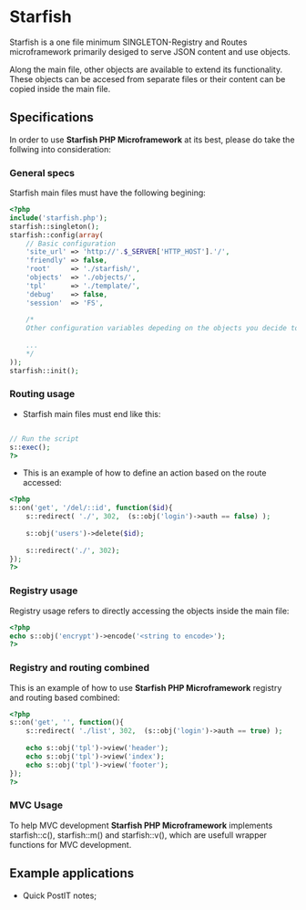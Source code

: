 # Starfish

Starfish is a one file minimum SINGLETON-Registry and Routes microframework primarily desiged to serve JSON content and use objects.

Along the main file, other objects are available to extend its functionality. These objects can be accesed from separate files or their content can be copied inside the main file.

## Specifications

In order to use **Starfish PHP Microframework** at its best, please do take the follwing into consideration:

### General specs

Starfish main files must have the following begining:
```php
<?php
include('starfish.php');
starfish::singleton();
starfish::config(array(
	// Basic configuration
    'site_url' => 'http://'.$_SERVER['HTTP_HOST'].'/',
    'friendly' => false,
	'root'	   => './starfish/',
	'objects'  => './objects/',
	'tpl'	   => './template/',
    'debug'    => false,
	'session'  => 'FS',
	
	/*
	Other configuration variables depeding on the objects you decide to include.
	
	...
	*/
));
starfish::init();
```

### Routing usage

* Starfish main files must end like this:
```php

// Run the script
s::exec();
?>
```

* This is an example of how to define an action based on the route accessed:
```php
<?php
s::on('get', '/del/::id', function($id){
	s::redirect( './', 302,  (s::obj('login')->auth == false) );
	
	s::obj('users')->delete($id);
	
	s::redirect('./', 302);
});
?>
```

### Registry usage
Registry usage refers to directly accessing the objects inside the main file:

```php
<?php
echo s::obj('encrypt')->encode('<string to encode>');
?>
```

### Registry and routing combined

This is an example of how to use **Starfish PHP Microframework** registry and routing based combined:
```php
<?php
s::on('get', '', function(){
	s::redirect( './list', 302,  (s::obj('login')->auth == true) );
	
	echo s::obj('tpl')->view('header');
	echo s::obj('tpl')->view('index');
	echo s::obj('tpl')->view('footer');
});
?>
```

### MVC Usage
To help MVC development **Starfish PHP Microframework** implements starfish::c(), starfish::m() and starfish::v(), which are usefull wrapper functions for MVC development.

## Example applications

* Quick PostIT notes;